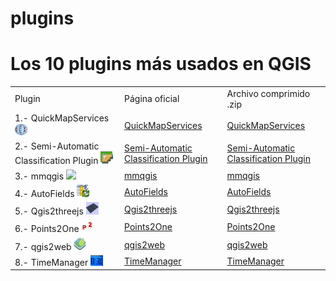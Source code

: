 # plugins
<h1>Los 10 plugins más usados en QGIS</h1>

<table style="width:100%">
<tr>
<td> <a>Plugin</a> </td>
<td> <a>Página oficial</a> </td>
<td> <a>Archivo comprimido .zip</a> </td>
</tr>
<tr>
<td> <a>1.- QuickMapServices <img src="https://github.com/qgismexico/plugins/blob/master/iconos/quickmapservices.png" width="20" alt="Smiley face"></a>    </td>
<td> <a href="https://plugins.qgis.org/plugins/quick_map_services/">QuickMapServices</a> </td>
<td> <a href="https://github.com/qgismexico/plugins/blob/master/plugins/quick_map_services-0.19.3.zip">QuickMapServices</a> </td>
</tr>
<tr>
<td> <a>2.- Semi-Automatic Classification Plugin <img src="https://github.com/qgismexico/plugins/blob/master/iconos/semiautomaticclassification.png" width="20"></a> </td>
<td> <a href="https://plugins.qgis.org/plugins/SemiAutomaticClassificationPlugin/">Semi-Automatic Classification Plugin</a> </td>
<td> <a href="https://github.com/qgismexico/plugins/blob/master/plugins/SemiAutomaticClassificationPlugin-5.3.10.zip">Semi-Automatic Classification Plugin</a> </td>
</tr>
</tr>
<tr>
<td> <a>3.- mmqgis <img src="https://github.com/qgismexico/plugins/blob/master/iconos/mmqgis.png" width="20"></a> </td>
<td> <a href="https://plugins.qgis.org/plugins/mmqgis/">mmqgis</a> </td>
<td> <a href="https://github.com/qgismexico/plugins/blob/master/plugins/mmqgis-2017.5.14.zip">mmqgis</a> </td>
</tr>
<tr>
<td> <a>4.- AutoFields <img src="https://github.com/qgismexico/plugins/blob/master/iconos/autofields.png" width="20"></a> </td>
<td> <a href="https://plugins.qgis.org/plugins/AutoFields/">AutoFields</a> </td>
<td> <a href="https://github.com/qgismexico/plugins/blob/master/plugins/AutoFields-0.5.1.zip">AutoFields</a> </td>
</tr>
<tr>
<td> <a>5.- Qgis2threejs <img src="https://github.com/qgismexico/plugins/blob/master/iconos/qgis2threejs.png" width="20"></a> </td>
<td> <a href="https://plugins.qgis.org/plugins/Qgis2threejs/">Qgis2threejs</a> </td>
<td> <a href="https://github.com/qgismexico/plugins/blob/master/plugins/Qgis2threejs-1.4.2.zip">Qgis2threejs</a> </td>
</tr>
<tr>
<td> <a>6.- Points2One <img src="https://github.com/qgismexico/plugins/blob/master/iconos/points2one.png" width="20"></a> </td>
<td> <a href="https://plugins.qgis.org/plugins/points2one/">Points2One</a> </td>
<td> <a href="https://github.com/qgismexico/plugins/blob/master/plugins/points2one-1.0.2.zip">Points2One</a> </td>
</tr>
<tr>
<td> <a>7.- qgis2web <img src="https://github.com/qgismexico/plugins/blob/master/iconos/qgis2web.png" width="20"></a> </td>
<td> <a href="https://plugins.qgis.org/plugins/qgis2web/">qgis2web</a> </td>
<td> <a href="https://github.com/qgismexico/plugins/blob/master/plugins/qgis2web-2.30.0.zip">qgis2web</a> </td>
</tr>
<tr>
<td> <a>8.- TimeManager <img src="https://github.com/qgismexico/plugins/blob/master/iconos/timemanager.png" width="20"></a> </td>
<td> <a href="https://plugins.qgis.org/plugins/timemanager/">TimeManager</a> </td>
<td> <a href="https://github.com/qgismexico/plugins/blob/master/plugins/timemanager-2.4.1.zip">TimeManager</a> </td>
</tr>
</table>
